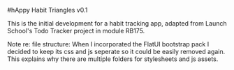 #hAppy Habit Triangles v0.1

This is the initial development for a habit tracking app, adapted from Launch School's Todo Tracker project in module RB175.

Note re: file structure:
When I incorporated the FlatUI bootstrap pack I decided to keep its css and js seperate so it could be easily removed again. This explains why there are multiple folders for stylesheets and js assets.